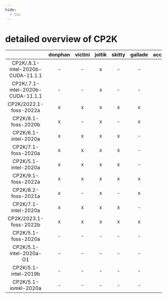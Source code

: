 ```yaml
---
hide:
  - toc
---
```


detailed overview of CP2K
=========================

| |donphan|victini|joltik|skitty|gallade|accelgor|swalot|doduo|
| :---: | :---: | :---: | :---: | :---: | :---: | :---: | :---: | :---: |
|CP2K/.8.1-intel-2020b-CUDA-11.1.1|-|-|x|-|-|-|-|-|
|CP2K/.7.1-intel-2020b-CUDA-11.1.1|-|-|x|-|-|-|-|-|
|CP2K/2022.1-foss-2022a|x|x|x|x|x|x|x|x|
|CP2K/8.1-foss-2020b|x|-|x|-|x|-|x|x|
|CP2K/6.1-intel-2020a|x|x|x|x|-|-|x|x|
|CP2K/7.1-foss-2020a|x|x|x|x|-|-|x|x|
|CP2K/5.1-intel-2020a|x|x|x|x|-|-|x|x|
|CP2K/9.1-foss-2022a|x|x|x|x|x|x|x|x|
|CP2K/8.2-foss-2021a|x|-|x|-|x|-|x|x|
|CP2K/7.1-intel-2020a|x|x|x|x|-|-|x|x|
|CP2K/2023.1-foss-2022b|x|x|x|x|x|-|x|x|
|CP2K/5.1-foss-2020a|-|-|-|-|-|-|-|x|
|CP2K/5.1-intel-2020a-O1|-|-|-|-|-|-|-|x|
|CP2K/5.1-intel-2019b|-|-|-|-|-|-|-|x|
|CP2K/5.1-iomkl-2020a|-|-|-|-|-|-|-|x|
